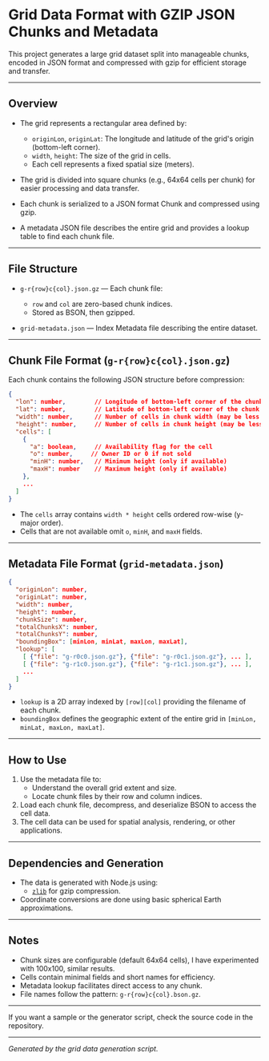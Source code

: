
# Grid Data Format with GZIP JSON Chunks and Metadata

This project generates a large grid dataset split into manageable chunks, encoded in JSON format and compressed with gzip for efficient storage and transfer.

---

## Overview

- The grid represents a rectangular area defined by:
  - `originLon`, `originLat`: The longitude and latitude of the grid's origin (bottom-left corner).
  - `width`, `height`: The size of the grid in cells.
  - Each cell represents a fixed spatial size (meters).

- The grid is divided into square chunks (e.g., 64x64 cells per chunk) for easier processing and data transfer.

- Each chunk is serialized to a JSON format Chunk and compressed using gzip.

- A metadata JSON file describes the entire grid and provides a lookup table to find each chunk file.

---

## File Structure

- `g-r{row}c{col}.json.gz` — Each chunk file:
  - `row` and `col` are zero-based chunk indices.
  - Stored as BSON, then gzipped.
  
- `grid-metadata.json` — Index Metadata file describing the entire dataset.

---

## Chunk File Format (`g-r{row}c{col}.json.gz`)

Each chunk contains the following JSON structure before compression:

```json
{
  "lon": number,        // Longitude of bottom-left corner of the chunk
  "lat": number,        // Latitude of bottom-left corner of the chunk
  "width": number,      // Number of cells in chunk width (may be less than chunkSize on edges)
  "height": number,     // Number of cells in chunk height (may be less than chunkSize on edges)
  "cells": [
    {
      "a": boolean,     // Availability flag for the cell
      "o": number,     // Owner ID or 0 if not sold
      "minH": number,   // Minimum height (only if available)
      "maxH": number    // Maximum height (only if available)
    },
    ...
  ]
}
```

- The `cells` array contains `width * height` cells ordered row-wise (y-major order).
- Cells that are not available omit `o`, `minH`, and `maxH` fields.

---

## Metadata File Format (`grid-metadata.json`)

```json
{
  "originLon": number,
  "originLat": number,
  "width": number,
  "height": number,
  "chunkSize": number,
  "totalChunksX": number,
  "totalChunksY": number,
  "boundingBox": [minLon, minLat, maxLon, maxLat],
  "lookup": [
    [ {"file": "g-r0c0.json.gz"}, {"file": "g-r0c1.json.gz"}, ... ],
    [ {"file": "g-r1c0.json.gz"}, {"file": "g-r1c1.json.gz"}, ... ],
    ...
  ]
}
```

- `lookup` is a 2D array indexed by `[row][col]` providing the filename of each chunk.
- `boundingBox` defines the geographic extent of the entire grid in `[minLon, minLat, maxLon, maxLat]`.

---

## How to Use

1. Use the metadata file    to:
   - Understand the overall grid extent and size.
   - Locate chunk files by their row and column indices.
2. Load each chunk file, decompress, and deserialize BSON to access the cell data.
3. The cell data can be used for spatial analysis, rendering, or other applications.

---

## Dependencies and Generation

- The data is generated with Node.js using:
  - [`zlib`](https://nodejs.org/api/zlib.html) for gzip compression.
- Coordinate conversions are done using basic spherical Earth approximations.

---

## Notes

- Chunk sizes are configurable (default 64x64 cells), I have experimented with 100x100, similar results.
- Cells contain minimal fields and short names for efficiency.
- Metadata lookup facilitates direct access to any chunk.
- File names follow the pattern: `g-r{row}c{col}.bson.gz`.

---

If you want a sample or the generator script, check the source code in the repository.

---

*Generated by the grid data generation script.*
